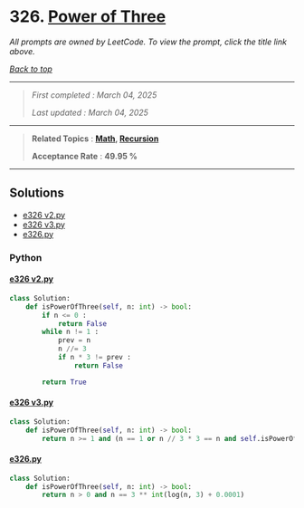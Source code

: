 # 326. [Power of Three](<https://leetcode.com/problems/power-of-three>)

*All prompts are owned by LeetCode. To view the prompt, click the title link above.*

*[Back to top](<../README.md>)*

------

> *First completed : March 04, 2025*
>
> *Last updated : March 04, 2025*

------

> **Related Topics** : **[Math](<by_topic/Math.md>), [Recursion](<by_topic/Recursion.md>)**
>
> **Acceptance Rate** : **49.95 %**

------

## Solutions

- [e326 v2.py](<../my-submissions/e326 v2.py>)
- [e326 v3.py](<../my-submissions/e326 v3.py>)
- [e326.py](<../my-submissions/e326.py>)
### Python
#### [e326 v2.py](<../my-submissions/e326 v2.py>)
```Python
class Solution:
    def isPowerOfThree(self, n: int) -> bool:
        if n <= 0 :
            return False
        while n != 1 :
            prev = n
            n //= 3
            if n * 3 != prev :
                return False

        return True
```

#### [e326 v3.py](<../my-submissions/e326 v3.py>)
```Python
class Solution:
    def isPowerOfThree(self, n: int) -> bool:
        return n >= 1 and (n == 1 or n // 3 * 3 == n and self.isPowerOfThree(n // 3))
```

#### [e326.py](<../my-submissions/e326.py>)
```Python
class Solution:
    def isPowerOfThree(self, n: int) -> bool:
        return n > 0 and n == 3 ** int(log(n, 3) + 0.0001)
```

